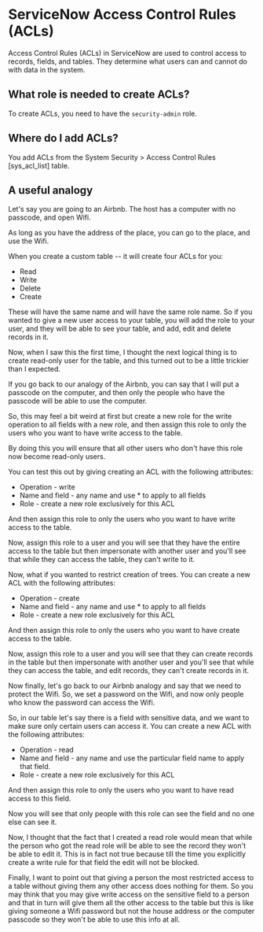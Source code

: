 # ServiceNow Access Control Rules (ACLs)

Access Control Rules (ACLs) in ServiceNow are used to control access to records, fields, and tables. They determine what users can and cannot do with data in the system.

## What role is needed to create ACLs?

To create ACLs, you need to have the `security-admin` role. 

## Where do I add ACLs? 

You add ACLs from the System Security > Access Control Rules [sys_acl_list] table. 

## A useful analogy

Let's say you are going to an Airbnb. The host has a computer with no passcode, and open Wifi. 

As long as you have the address of the place, you can go to the place, and use the Wifi. 

When you create a custom table -- it will create four ACLs for you:

- Read
- Write
- Delete
- Create

These will have the same name and will have the same role name. So if you wanted to give a new user access to your table, you will add the role to your user, and they will be able to see your table, and add, edit and delete records in it. 

Now, when I saw this the first time, I thought the next logical thing is to create  read-only user for the table, and this turned out to be a little trickier than I expected. 

If you go back to our analogy of the Airbnb, you can say that I will put a passcode on the computer, and then only the people who have the passcode will be able to use the computer. 

So, this may feel a bit weird at first but create a new role for the write operation to all fields with a new role, and then assign this role to only the users who you want to have write access to the table. 

By doing this you will ensure that all other users who don't have this role now become read-only users. 

You can test this out by giving creating an ACL with the following attributes:

- Operation - write 
- Name and field - any name and use * to apply to all fields
- Role - create a new role exclusively for this ACL 

And then assign this role to only the users who you want to have write access to the table. 

Now, assign this role to a user and you will see that they have the entire access to the table but then impersonate with another user and you'll see that while they can access the table, they can't write to it. 

Now, what if you wanted to restrict creation of trees. You can create a new ACL with the following attributes:

- Operation - create
- Name and field - any name and use * to apply to all fields
- Role - create a new role exclusively for this ACL

And then assign this role to only the users who you want to have create access to the table. 

Now, assign this role to a user and you will see that they can create records in the table but then impersonate with another user and you'll see that while they can access the table, and edit records, they can't create records in it. 


Now finally, let's go back to our Airbnb analogy and say that we need to protect the Wifi. So, we set a password on the Wifi, and now only people who know the password can access the Wifi. 

So, in our table let's say there is a field with sensitive data, and we want to make sure only certain users can access it. You can create a new ACL with the following attributes:

- Operation - read
- Name and field - any name and use the particular field name to apply that field. 
- Role - create a new role exclusively for this ACL

And then assign this role to only the users who you want to have read access to this field.

Now you will see that only people with this role can see the field and no one else can see it. 

Now, I thought that the fact that I created a read role would mean that while the person who got the read role will be able to see the record they won't be able to edit it. This is in fact not true because till the time you explicitly create a write rule for that field the edit will not be blocked. 

Finally, I want to point out that giving a person the most restricted access to a table without giving them any other access does nothing for them. So you may think that you may give write access on the sensitive field to a person and that in turn will give them all the other access to the table but this is like giving someone a Wifi password but not the house address or the computer passcode so they won't be able to use this info at all. 



